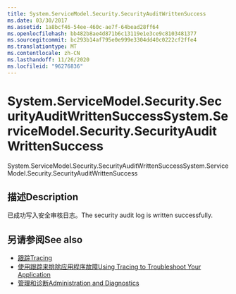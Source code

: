 ```yaml
---
title: System.ServiceModel.Security.SecurityAuditWrittenSuccess
ms.date: 03/30/2017
ms.assetid: 1a8bcf46-54ee-460c-ae7f-64bead28ff64
ms.openlocfilehash: bb482b8ae4d871b6c13119e1e3ce9c8103481377
ms.sourcegitcommit: bc293b14af795e0e999e3304dd40c0222cf2ffe4
ms.translationtype: MT
ms.contentlocale: zh-CN
ms.lasthandoff: 11/26/2020
ms.locfileid: "96276836"
---
```

# <a name="systemservicemodelsecuritysecurityauditwrittensuccess"></a><span data-ttu-id="0fbc6-102">System.ServiceModel.Security.SecurityAuditWrittenSuccess</span><span class="sxs-lookup"><span data-stu-id="0fbc6-102">System.ServiceModel.Security.SecurityAuditWrittenSuccess</span></span>

<span data-ttu-id="0fbc6-103">System.ServiceModel.Security.SecurityAuditWrittenSuccess</span><span class="sxs-lookup"><span data-stu-id="0fbc6-103">System.ServiceModel.Security.SecurityAuditWrittenSuccess</span></span>  
  
## <a name="description"></a><span data-ttu-id="0fbc6-104">描述</span><span class="sxs-lookup"><span data-stu-id="0fbc6-104">Description</span></span>  

 <span data-ttu-id="0fbc6-105">已成功写入安全审核日志。</span><span class="sxs-lookup"><span data-stu-id="0fbc6-105">The security audit log is written successfully.</span></span>  
  
## <a name="see-also"></a><span data-ttu-id="0fbc6-106">另请参阅</span><span class="sxs-lookup"><span data-stu-id="0fbc6-106">See also</span></span>

- [<span data-ttu-id="0fbc6-107">跟踪</span><span class="sxs-lookup"><span data-stu-id="0fbc6-107">Tracing</span></span>](index.md)
- [<span data-ttu-id="0fbc6-108">使用跟踪来排除应用程序故障</span><span class="sxs-lookup"><span data-stu-id="0fbc6-108">Using Tracing to Troubleshoot Your Application</span></span>](using-tracing-to-troubleshoot-your-application.md)
- [<span data-ttu-id="0fbc6-109">管理和诊断</span><span class="sxs-lookup"><span data-stu-id="0fbc6-109">Administration and Diagnostics</span></span>](../index.md)
